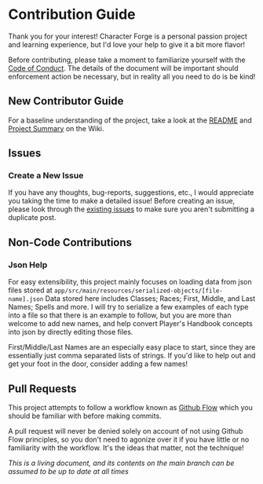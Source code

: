 # Contribution Guide

Thank you for your interest! Character Forge is a personal passion project and learning experience, but I'd love your help to give it a bit more flavor!

Before contributing, please take a moment to familiarize yourself with the [Code of Conduct](./CODE_OF_CONDUCT.md). 
The details of the document will be important should enforcement action be necessary, but in reality all you need to do is be kind!

## New Contributor Guide

For a baseline understanding of the project, take a look at the [README](./README.md) and [Project Summary](https://github.com/noah-owens/Character-Forge/wiki#project-summary) 
on the Wiki.

## Issues

### Create a New Issue

If you have any thoughts, bug-reports, suggestions, etc., I would appreciate you taking the time to make a detailed issue!
Before creating an issue, please look through the [existing issues](https://github.com/noah-owens/Character-Forge/issues) to make sure you aren't submitting a duplicate
post.

## Non-Code Contributions

### Json Help

For easy extensibility, this project mainly focuses on loading data from json files stored at ```app/src/main/resources/serialized-objects/[file-name].json```
Data stored here includes Classes; Races; First, Middle, and Last Names; Spells and more. I will try to serialize a few examples of each type
into a file so that there is an example to follow, but you are more than welcome to add new names, and help convert Player's Handbook concepts into json by directly editing those files.

First/Middle/Last Names are an especially easy place to start, since they are essentially just comma separated lists of strings. If you'd like to help out and get your foot in the door, consider adding a few names!

## Pull Requests

This project attempts to follow a workflow known as [Github Flow](https://docs.github.com/en/get-started/quickstart/github-flow) which you should be familiar with before making commits.

A pull request will never be denied solely on account of not using Github Flow principles, so you don't need to agonize over it if you have little
or no familiarity with the workflow. It's the ideas that matter, not the technique!

*This is a living document, and its contents on the main branch can be assumed to be up to date at all times*
